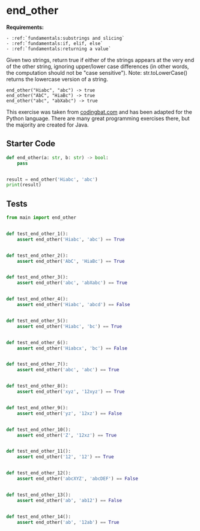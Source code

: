 # end_other



**Requirements:**
```eval_rst
- :ref:`fundamentals:substrings and slicing`
- :ref:`fundamentals:if, elif, else`
- :ref:`fundamentals:returning a value`

```


Given two strings, return true if either of the strings appears at the very end of the other string, ignoring upper/lower case differences (in other words, the computation should not be "case sensitive"). Note:  str.toLowerCase() returns the lowercase version of a string.

```
end_other("Hiabc", "abc") -> true
end_other("AbC", "HiaBc") -> true
end_other("abc", "abXabc") -> true
```

This exercise was taken from [codingbat.com](https://codingbat.com/prob/p126880) and has been adapted for the Python language. There are many great programming exercises there, but the majority are created for Java.

## Starter Code
```python
def end_other(a: str, b: str) -> bool:
    pass


result = end_other('Hiabc', 'abc')
print(result)
```

## Tests
```python
from main import end_other


def test_end_other_1():
    assert end_other('Hiabc', 'abc') == True


def test_end_other_2():
    assert end_other('AbC', 'HiaBc') == True


def test_end_other_3():
    assert end_other('abc', 'abXabc') == True


def test_end_other_4():
    assert end_other('Hiabc', 'abcd') == False


def test_end_other_5():
    assert end_other('Hiabc', 'bc') == True


def test_end_other_6():
    assert end_other('Hiabcx', 'bc') == False


def test_end_other_7():
    assert end_other('abc', 'abc') == True


def test_end_other_8():
    assert end_other('xyz', '12xyz') == True


def test_end_other_9():
    assert end_other('yz', '12xz') == False


def test_end_other_10():
    assert end_other('Z', '12xz') == True


def test_end_other_11():
    assert end_other('12', '12') == True


def test_end_other_12():
    assert end_other('abcXYZ', 'abcDEF') == False


def test_end_other_13():
    assert end_other('ab', 'ab12') == False


def test_end_other_14():
    assert end_other('ab', '12ab') == True
```
